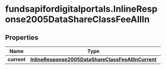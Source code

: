 # fundsapifordigitalportals.InlineResponse2005DataShareClassFeeAllIn

## Properties

Name | Type | Description | Notes
------------ | ------------- | ------------- | -------------
**current** | [**InlineResponse2005DataShareClassFeeAllInCurrent**](InlineResponse2005DataShareClassFeeAllInCurrent.md) |  | [optional] 


